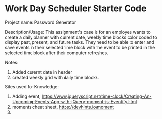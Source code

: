 # Work Day Scheduler Starter Code

Project name: Password Generator

Description/Usage: This assignment's case is for an employee wants to create a daily planner with current date, weekly time blocks color coded to display past, present, and future tasks.  They need to be able to enter and save events in their selected time block with the event to be printed in the selected time block after their computer refreshes. 

Notes:

1. Added curernt date in header
2. created weekly grid with daily time blocks.



Sites used for Knowledge:
1. Adding event, https://www.jqueryscript.net/time-clock/Creating-An-Upcoming-Events-App-with-jQuery-moment-js-Eventify.html 
2. moments cheat sheet, https://devhints.io/moment 
3. 